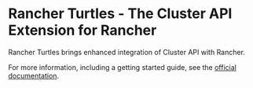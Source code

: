 # Rancher Turtles - The Cluster API Extension for Rancher

Rancher Turtles brings enhanced integration of Cluster API with Rancher.

For more information, including a getting started guide, see the [official documentation](https://turtles.docs.rancher.com).
